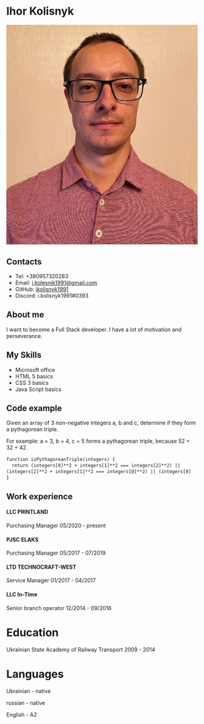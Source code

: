 # Ihor Kolisnyk
![MyPhoto](IhorKolisnykPasportPhoto.jpg)
## Contacts
* Tel: +380957320283
* Email: i.kolesnik1991@gmail.com
* GitHub: [ikolisnyk1991](https://github.com/ikolisnyk1991)
* Discord: i.kolisnyk1991#0393
## About me
I want to become a Full Stack developer. I have a lot of motivation and perseverance.
## My Skills
* Microsoft office
* HTML 5 basics
* CSS 3 basics
* Java Script basics
## Code example
Given an array of 3 non-negative integers a, b and c, determine if they form a pythagorean triple.

For example: a = 3, b = 4, c = 5 forms a pythagorean triple, because 52 = 32 + 42.
```
function isPythagoreanTriple(integers) {
  return (integers[0]**2 + integers[1]**2 === integers[2]**2) || (integers[2]**2 + integers[1]**2 === integers[@]**2) || (integers[0]
}
```
## Work experience
#### LLC PRINTLAND
Purchasing Manager 05/2020 - present
#### PJSC ELAKS
Purchasing Manager 05/2017 - 07/2019
#### LTD TECHNOCRAFT-WEST
Service Manager 01/2017 - 04/2017
#### LLC In-Time
Senior branch operator 12/2014 - 09/2016
# Education
Ukrainian State Academy of Railway Transport 2009 - 2014
# Languages
Ukrainian - native

russian - native

English - A2
